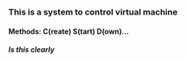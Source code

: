 ### This is a system to control virtual machine 
#### Methods: C(reate) S(tart) D(own)...
##### Is this clearly
